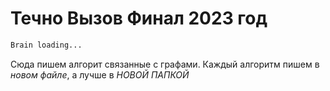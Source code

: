 # Течно Вызов Финал 2023 год
```python
Brain loading...
```
Сюда пишем алгорит связанные с графами.
Каждый алгоритм пишем в *новом файле*, а лучше в *НОВОЙ ПАПКОЙ*
